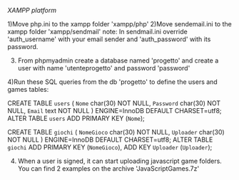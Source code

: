 *XAMPP platform*

1)Move php.ini to the xampp folder 'xampp/php'
2)Move sendemail.ini to the xampp folder 'xampp/sendmail'
note: In sendmail.ini override 'auth_username' with your email sender and 'auth_password' with its password.

3) From phpmyadmin create a database named 'progetto' and create a user with name 'utenteprogetto' and password 'password'

4)Run these SQL queries from the db 'progetto' to define the users and games tables:


CREATE TABLE `users` (
  `Nome` char(30) NOT NULL,
  `Password` char(30) NOT NULL,
  `Email` text NOT NULL
) ENGINE=InnoDB DEFAULT CHARSET=utf8;
ALTER TABLE `users`
  ADD PRIMARY KEY (`Nome`);  
  
  
  
CREATE TABLE `giochi` (
  `NomeGioco` char(30) NOT NULL,
  `Uploader` char(30) NOT NULL
) ENGINE=InnoDB DEFAULT CHARSET=utf8;
ALTER TABLE `giochi`
  ADD PRIMARY KEY (`NomeGioco`),
  ADD KEY `Uploader` (`Uploader`);
  
  
4) When a user is signed, it can start uploading javascript game folders. You can find 2 examples on the archive 'JavaScriptGames.7z'
 
